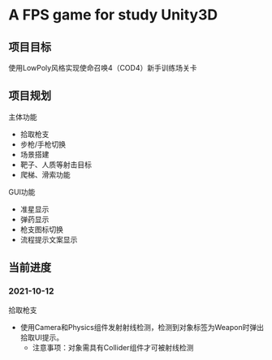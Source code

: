 # A FPS game for study Unity3D

## 项目目标
使用LowPoly风格实现使命召唤4（COD4）新手训练场关卡
## 项目规划
主体功能
- 拾取枪支
- 步枪/手枪切换
- 场景搭建
- 靶子、人质等射击目标
- 爬梯、滑索功能

GUI功能
- 准星显示
- 弹药显示
- 枪支图标切换
- 流程提示文案显示

## 当前进度
### 2021-10-12
拾取枪支
- 使用Camera和Physics组件发射射线检测，检测到对象标签为Weapon时弹出拾取UI提示。
    - 注意事项：对象需具有Collider组件才可被射线检测